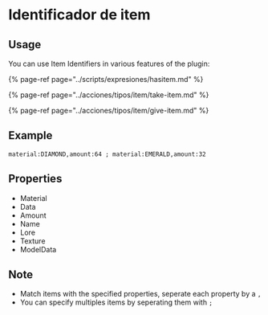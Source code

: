 # Identificador de item

## Usage

You can use Item Identifiers in various features of the plugin:

{% page-ref page="../scripts/expresiones/hasitem.md" %}

{% page-ref page="../acciones/tipos/item/take-item.md" %}

{% page-ref page="../acciones/tipos/item/give-item.md" %}

## Example

```text
material:DIAMOND,amount:64 ; material:EMERALD,amount:32
```

## Properties

* Material
* Data
* Amount
* Name
* Lore
* Texture
* ModelData

## Note

* Match items with the specified properties, seperate each property by a `,`
* You can specify multiples items by seperating them with `;`

